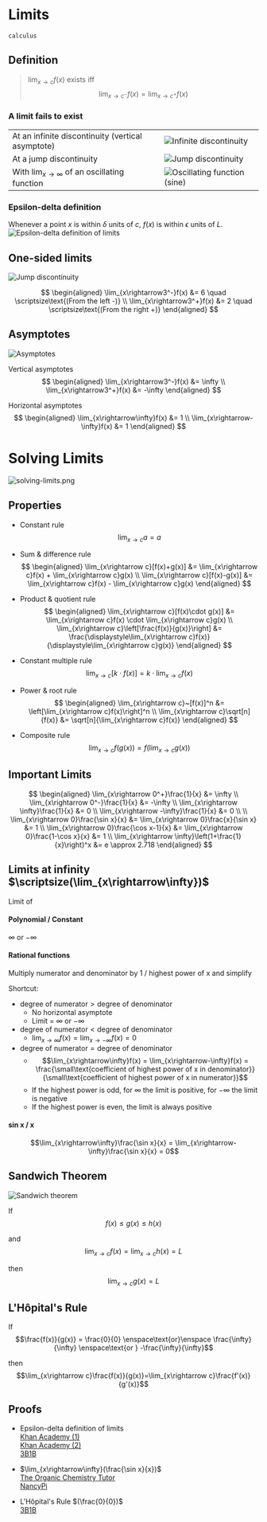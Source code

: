 # Limits

`calculus`

## Definition

> $\displaystyle\lim_{x\rightarrow c}f(x)$ exists iff
> $$
\lim_{x\rightarrow c^-}f(x) = \lim_{x\rightarrow c^+}f(x)
> $$

### A limit fails to exist

|                                                                          |                                                              |
| ------------------------------------------------------------------------ | ------------------------------------------------------------ |
| At an infinite discontinuity (vertical asymptote)                        | ![Infinite discontinuity](images/discontinuity-infinite.png) |
| At a jump discontinuity                                                  | ![Jump discontinuity](images/discontinuity-jump.png)         |
| With $\displaystyle\lim_{x\rightarrow\infty}$ of an oscillating function | ![Oscillating function (sine)](images/sine-graph.png)        |

### Epsilon-delta definition

Whenever a point $x$ is within $\delta$ units of $c$, $f(x)$ is within $\epsilon$ units of $L$. \
![Epsilon-delta definition of limits](images/epsilon-delta-definition-of-limits.png)

## One-sided limits

![Jump discontinuity](images/discontinuity-jump-2.png)

$$
\begin{aligned}
  \lim_{x\rightarrow3^-}f(x) &= 6 \quad \scriptsize\text{(From the left -)} \\
  \lim_{x\rightarrow3^+}f(x) &= 2 \quad \scriptsize\text{(From the right +)}
\end{aligned}
$$

## Asymptotes

![Asymptotes](images/asymptotes.png)

Vertical asymptotes
$$
\begin{aligned}
  \lim_{x\rightarrow3^-}f(x) &= \infty \\
  \lim_{x\rightarrow3^+}f(x) &= -\infty
\end{aligned}
$$

Horizontal asymptotes
$$
\begin{aligned}
  \lim_{x\rightarrow\infty}f(x) &= 1 \\
  \lim_{x\rightarrow-\infty}f(x) &= 1
\end{aligned}
$$

# **Solving Limits**

![solving-limits.png](images/solving-limits.png)

## Properties

- Constant rule
$$\lim_{x\rightarrow c}a = a$$

- Sum & difference rule
$$
\begin{aligned}
  \lim_{x\rightarrow c}[f(x)+g(x)] &= \lim_{x\rightarrow c}f(x) + \lim_{x\rightarrow c}g(x) \\
  \lim_{x\rightarrow c}[f(x)-g(x)] &= \lim_{x\rightarrow c}f(x) - \lim_{x\rightarrow c}g(x)
\end{aligned}
$$

- Product & quotient rule
$$
\begin{aligned}
  \lim_{x\rightarrow c}[f(x)\cdot g(x)] &= \lim_{x\rightarrow c}f(x) \cdot \lim_{x\rightarrow c}g(x) \\
  \lim_{x\rightarrow c}\left[\frac{f(x)}{g(x)}\right] &= \frac{\displaystyle\lim_{x\rightarrow c}f(x)}{\displaystyle\lim_{x\rightarrow c}g(x)}
\end{aligned}
$$

- Constant multiple rule
$$\lim_{x\rightarrow c}[k\cdot f(x)] = k\cdot\lim_{x\rightarrow c}f(x)$$

- Power & root rule
$$
\begin{aligned}
  \lim_{x\rightarrow c}~[f(x)]^n &= \left[\lim_{x\rightarrow c}f(x)\right]^n \\
  \lim_{x\rightarrow c}\sqrt[n]{f(x)} &= \sqrt[n]{\lim_{x\rightarrow c}f(x)}
\end{aligned}
$$

- Composite rule
$$\lim_{x\rightarrow c}f(g(x)) = f\left(\lim_{x\rightarrow c}g(x)\right)$$

## Important Limits

$$
\begin{aligned}
  \lim_{x\rightarrow 0^+}\frac{1}{x} &= \infty \\
  \lim_{x\rightarrow 0^-}\frac{1}{x} &= -\infty \\
  \lim_{x\rightarrow \infty}\frac{1}{x} &= 0 \\
  \lim_{x\rightarrow -\infty}\frac{1}{x} &= 0 \\
  \\
  \lim_{x\rightarrow 0}\frac{\sin x}{x} &= \lim_{x\rightarrow 0}\frac{x}{\sin x} &= 1 \\
  \lim_{x\rightarrow 0}\frac{\cos x-1}{x} &= \lim_{x\rightarrow 0}\frac{1-\cos x}{x} &= 1 \\
  \lim_{x\rightarrow \infty}\left(1+\frac{1}{x}\right)^x &= e \approx 2.718
\end{aligned}
$$

## Limits at infinity $\scriptsize(\lim_{x\rightarrow\infty})$

Limit of

#### Polynomial / Constant

$\infty$ or $-\infty$

#### Rational functions

Multiply numerator and denominator by 1 / highest power of x and simplify

<p></p>
Shortcut:

- $\text{degree of numerator} > \text{degree of denominator}$
    - No horizontal asymptote
    - Limit = $\infty$ or $-\infty$
- $\text{degree of numerator} < \text{degree of denominator}$
    - $\displaystyle\lim_{x\rightarrow\infty}f(x) = \lim_{x\rightarrow-\infty}f(x) = 0$
- $\text{degree of numerator} = \text{degree of denominator}$
    - $$\lim_{x\rightarrow\infty}f(x) = \lim_{x\rightarrow-\infty}f(x) = \frac{\small\text{coefficient of highest power of x in denominator}}{\small\text{coefficient of highest power of x in numerator}}$$
    - If the highest power is odd, for $\infty$ the limit is positive, for $-\infty$ the limit is negative
    - If the highest power is even, the limit is always positive

#### sin x / x

$$\lim_{x\rightarrow\infty}\frac{\sin x}{x} = \lim_{x\rightarrow-\infty}\frac{\sin x}{x} = 0$$

## Sandwich Theorem

![Sandwich theorem](images/sandwich-theorem.png)

If
$$f(x) \leq g(x) \leq h(x)$$

and
$$\lim_{x\rightarrow c}f(x) = \lim_{x\rightarrow c}h(x) = L$$

then
$$\lim_{x\rightarrow c}g(x) = L$$

## L'Hôpital's Rule

If
$$\frac{f(x)}{g(x)} = \frac{0}{0} \enspace\text{or}\enspace \frac{\infty}{\infty} \enspace\text{or } -\frac{\infty}{\infty}$$

then
$$\lim_{x\rightarrow c}\frac{f(x)}{g(x)}=\lim_{x\rightarrow c}\frac{f'(x)}{g'(x)}$$

## Proofs

- Epsilon-delta definition of limits \
  [Khan Academy (1)](https://youtu.be/w70af5Ou70M) \
  [Khan Academy (2)](https://youtu.be/0sCttufU-jQ) \
  [3B1B](https://youtu.be/kfF40MiS7zA?t=292)

- $\lim_{x\rightarrow\infty}(\frac{\sin x}{x})$ \
  [The Organic Chemistry Tutor](https://youtu.be/sjLFl7Z8W_I?t=220) \
  [NancyPi](https://youtu.be/nViVR1rImUE)

- L'Hôpital's Rule $(\frac{0}{0})$ \
  [3B1B](https://youtu.be/SIB4WDYF5DQ)
